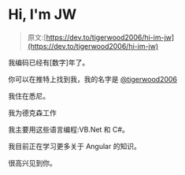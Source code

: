 # Hi, I'm JW

> 原文:[https://dev.to/tigerwood2006/hi-im-jw](https://dev.to/tigerwood2006/hi-im-jw)

我编码已经有[数字]年了。

你可以在推特上找到我，我的名字是 [@tigerwood2006](https://twitter.com/tigerwood2006)

我住在悉尼。

我为德克森工作

我主要用这些语言编程:VB.Net 和 C#。

我目前正在学习更多关于 Angular 的知识。

很高兴见到你。